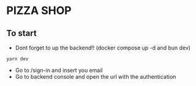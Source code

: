 # PIZZA SHOP

## To start
- Dont forget to up the backend!! (docker compose up -d and bun dev)


`yarn dev`

- Go to /sign-in and insert you email
- Go to backend console and open the url with the authentication

